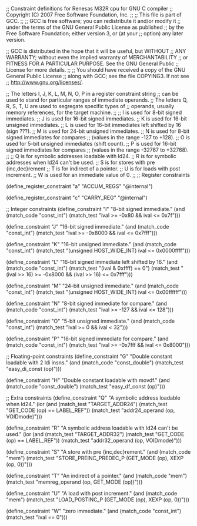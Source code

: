 ;; Constraint definitions for Renesas M32R cpu for GNU C compiler
;; Copyright (C) 2007 Free Software Foundation, Inc.
;;
;; This file is part of GCC.
;;
;; GCC is free software; you can redistribute it and/or modify it
;; under the terms of the GNU General Public License as published
;; by the Free Software Foundation; either version 3, or (at your
;; option) any later version.

;; GCC is distributed in the hope that it will be useful, but WITHOUT
;; ANY WARRANTY; without even the implied warranty of MERCHANTABILITY
;; or FITNESS FOR A PARTICULAR PURPOSE.  See the GNU General Public
;; License for more details.
;;
;; You should have received a copy of the GNU General Public License
;; along with GCC; see the file COPYING3.  If not see
;; <http://www.gnu.org/licenses/>.


;; The letters I, J, K, L, M, N, O, P in a register constraint string
;; can be used to stand for particular ranges of immediate operands.
;; The letters Q, R, S, T, U are used to segregate specific types of
;; operands, usually memory references, for the target machine.
;;
;; I is used for 8-bit signed immediates.
;; J is used for 16-bit signed immediates.
;; K is used for 16-bit unsigned immediates.
;; L is used for 16-bit immediates left shifted by 16 (sign ???).
;; M is used for 24-bit unsigned immediates.
;; N is used for 8-bit signed immediates for compares
;;   (values in the range -127 to +128).
;; O is used for 5-bit unsigned immediates (shift count).
;; P is used for 16-bit signed immediates for compares
;;     (values in the range -32767 to +32768).
;;
;; Q is for symbolic addresses loadable with ld24.
;; R is for symbolic addresses when ld24 can't be used.
;; S is for stores with pre {inc,dec}rement
;; T is for indirect of a pointer.
;; U is for loads with post increment.
;; W is used for an immediate value of 0.
;;
;; Register constraints

(define_register_constraint "a" "ACCUM_REGS"
  "@internal")

(define_register_constraint "c" "CARRY_REG"
  "@internal")

;; Integer constraints
(define_constraint "I"
  "8-bit signed immediate."
  (and (match_code "const_int")
       (match_test "ival >= -0x80 && ival <= 0x7f")))

(define_constraint "J"
  "16-bit signed immediate."
  (and (match_code "const_int")
       (match_test "ival >= -0x8000 && ival <= 0x7fff")))

(define_constraint "K"
  "16-bit unsigned immediate."
  (and (match_code "const_int")
       (match_test "(unsigned HOST_WIDE_INT) ival <= 0x0000ffff")))

(define_constraint "L"
  "16-bit signed immediate left shifted by 16."
  (and (match_code "const_int")
       (match_test "(ival & 0xffff) == 0")
       (match_test "(ival >> 16) >= -0x8000 && (ival >> 16) <= 0x7fff")))

(define_constraint "M"
  "24-bit unsigned immediate."
  (and (match_code "const_int")
       (match_test "(unsigned HOST_WIDE_INT) ival <= 0x00ffffff")))

(define_constraint "N"
  "8-bit signed immediate for compare."
  (and (match_code "const_int")
       (match_test "ival >= -127 && ival <= 128")))

(define_constraint "O"
  "5-bit unsigned immediate."
  (and (match_code "const_int")
       (match_test "ival >= 0 && ival < 32")))

(define_constraint "P"
  "16-bit signed immediate for compare."
  (and (match_code "const_int")
       (match_test "ival >= -0x7fff && ival <= 0x8000")))

;; Floating-point constraints
(define_constraint "G"
  "Double constant loadable with 2 ldi insns."
  (and (match_code "const_double")
       (match_test "easy_di_const (op)")))

(define_constraint "H"
  "Double constant loadable with movdf."
  (and (match_code "const_double")
       (match_test "easy_df_const (op)")))

;; Extra constraints
(define_constraint "Q"
  "A symbolic address loadable when ld24."
  (ior (and (match_test "TARGET_ADDR24")
	    (match_test "GET_CODE (op) == LABEL_REF"))
       (match_test "addr24_operand (op, VOIDmode)")))

(define_constraint "R"
  "A symbolic address loadable with ld24 can't be used."
  (ior (and (match_test "TARGET_ADDR32")
	    (match_test "GET_CODE (op) == LABEL_REF"))
       (match_test "addr32_operand (op, VOIDmode)")))

(define_constraint "S"
  "A store with pre {inc,dec}rement."
  (and (match_code "mem")
       (match_test "STORE_PREINC_PREDEC_P (GET_MODE (op), XEXP (op, 0))")))

(define_constraint "T"
  "An indirect of a pointer."
  (and (match_code "mem")
       (match_test "memreg_operand (op, GET_MODE (op))")))

(define_constraint "U"
  "A load with post increment."
  (and (match_code "mem")
       (match_test "LOAD_POSTINC_P (GET_MODE (op), XEXP (op, 0))")))

(define_constraint "W"
  "zero immediate."
  (and (match_code "const_int")
       (match_test "ival == 0")))

